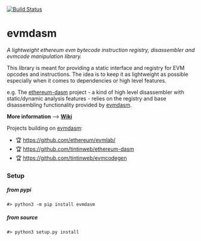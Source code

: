 [![Build Status](https://api.travis-ci.org/tintinweb/evmdasm.svg?branch=master)](https://travis-ci.org/tintinweb/evmdasm/)

# evmdasm
*A lightweight ethereum evm bytecode instruction registry, disassembler and evmcode manipulation library.*

This library is meant for providing a static interface and registry for EVM opcodes and instructions. The idea is to keep it as lightweight as possible especially when it comes to dependencies or high level features.

e.g. The [ethereum-dasm](https://github.com/tintinweb/ethereum-dasm) project - a kind of high level disassembler with static/dynamic analysis features - relies on the registry and base disassembling functionality provided by [evmdasm](https://github.com/tintinweb/evmdasm). 


**More information** --> **[Wiki](https://github.com/tintinweb/evmdasm/wiki)**

Projects building on [evmdasm](https://github.com/tintinweb/evmdasm/):
* :trophy: https://github.com/ethereum/evmlab/
* :trophy: https://github.com/tintinweb/ethereum-dasm
* :trophy: https://github.com/tintinweb/evmcodegen

### Setup

##### from pypi
```
#> python3 -m pip install evmdasm
```

##### from source
```
#> python3 setup.py install
```
